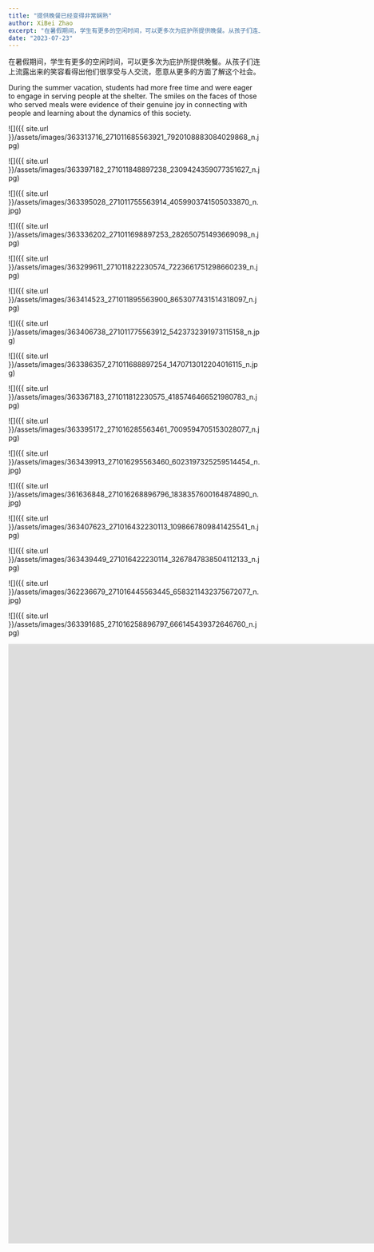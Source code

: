 ```yaml
---
title: "提供晚餐已经变得非常娴熟"
author: XiBei Zhao
excerpt: "在暑假期间，学生有更多的空闲时间，可以更多次为庇护所提供晚餐。从孩子们连上流露出来的笑容看得出他们很享受与人交流，愿意从更多的方面了解这个社会。"
date: "2023-07-23"
---
```


在暑假期间，学生有更多的空闲时间，可以更多次为庇护所提供晚餐。从孩子们连上流露出来的笑容看得出他们很享受与人交流，愿意从更多的方面了解这个社会。

During the summer vacation, students had more free time and were eager to engage in serving people at the shelter. The smiles on the faces of those who served meals were evidence of their genuine joy in connecting with people and learning about the dynamics of this society.

![]({{ site.url }}/assets/images/363313716_271011685563921_7920108883084029868_n.jpg)

![]({{ site.url }}/assets/images/363397182_271011848897238_2309424359077351627_n.jpg)

![]({{ site.url }}/assets/images/363395028_271011755563914_4059903741505033870_n.jpg)

![]({{ site.url }}/assets/images/363336202_271011698897253_282650751493669098_n.jpg)

![]({{ site.url }}/assets/images/363299611_271011822230574_7223661751298660239_n.jpg)

![]({{ site.url }}/assets/images/363414523_271011895563900_8653077431514318097_n.jpg)

![]({{ site.url }}/assets/images/363406738_271011775563912_5423732391973115158_n.jpg)

![]({{ site.url }}/assets/images/363386357_271011688897254_1470713012204016115_n.jpg)

![]({{ site.url }}/assets/images/363367183_271011812230575_4185746466521980783_n.jpg)

![]({{ site.url }}/assets/images/363395172_271016285563461_7009594705153028077_n.jpg)

![]({{ site.url }}/assets/images/363439913_271016295563460_6023197325259514454_n.jpg)

![]({{ site.url }}/assets/images/361636848_271016268896796_1838357600164874890_n.jpg)

![]({{ site.url }}/assets/images/363407623_271016432230113_1098667809841425541_n.jpg)

![]({{ site.url }}/assets/images/363439449_271016422230114_3267847838504112133_n.jpg)

![]({{ site.url }}/assets/images/362236679_271016445563445_6583211432375672077_n.jpg)

![]({{ site.url }}/assets/images/363391685_271016258896797_666145439372646760_n.jpg)

<iframe width="2135" height="1200" src="https://www.youtube.com/embed/YGPIxwgOrZQ" title="Reflection on Providing and Serving Meals at the Shelter" frameborder="0" allow="accelerometer; autoplay; clipboard-write; encrypted-media; gyroscope; picture-in-picture; web-share" allowfullscreen></iframe>
